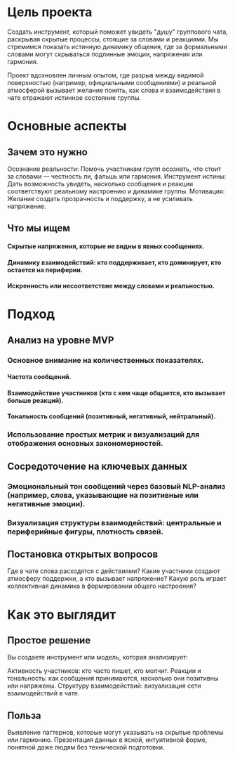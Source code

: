 # Цель проекта
Создать инструмент, который поможет увидеть "душу" группового чата, 
раскрывая скрытые процессы, стоящие за словами и реакциями. 
Мы стремимся показать истинную динамику общения, где за формальными словами могут скрываться подлинные эмоции, напряжения или гармония.

Проект вдохновлен личным опытом, где разрыв между видимой поверхностью
(например, официальными сообщениями) и реальной атмосферой вызывает 
желание понять, как слова и взаимодействия в чате отражают истинное
состояние группы.

# Основные аспекты
## Зачем это нужно

Осознание реальности: Помочь участникам групп осознать, что стоит за словами — честность ли, фальшь или гармония.
Инструмент истины: Дать возможность увидеть, насколько сообщения и реакции соответствуют реальному настроению и динамике группы.
Мотивация: Желание создать прозрачность и поддержку, а не усиливать напряжение.
## Что мы ищем

#### Скрытые напряжения, которые не видны в явных сообщениях.
#### Динамику взаимодействий: кто поддерживает, кто доминирует, кто остается на периферии.
#### Искренность или несоответствие между словами и реальностью.


# Подход
## Анализ на уровне MVP

### Основное внимание на количественных показателях.
#### Частота сообщений.
#### Взаимодействие участников (кто с кем чаще общается, кто вызывает больше реакций).
#### Тональность сообщений (позитивный, негативный, нейтральный).
### Использование простых метрик и визуализаций для отображения основных закономерностей.
## Сосредоточение на ключевых данных

### Эмоциональный тон сообщений через базовый NLP-анализ (например, слова, указывающие на позитивные или негативные эмоции).
### Визуализация структуры взаимодействий: центральные и периферийные фигуры, плотность связей.
## Постановка открытых вопросов

Где в чате слова расходятся с действиями?
Какие участники создают атмосферу поддержки, а кто вызывает напряжение?
Какую роль играет коллективная динамика в формировании общего настроения?

# Как это выглядит
## Простое решение
Вы создаете инструмент или модель, которая анализирует:

Активность участников: кто часто пишет, кто молчит.
Реакции и тональность: как сообщения принимаются, насколько они позитивны или напряжены.
Структуру взаимодействий: визуализация сети взаимодействий в чате.
## Польза

Выявление паттернов, которые могут указывать на скрытые проблемы или гармонию.
Презентация данных в ясной, интуитивной форме, понятной даже людям без технической подготовки.